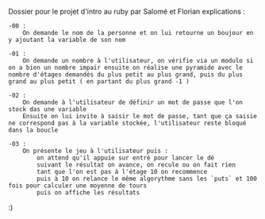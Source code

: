 Dossier pour le projet d'intro au ruby par Salomé et Florian
explications : 

	-00 :
		On demande le nom de la personne et on lui retourne un boujour en y ajoutant la variable de son nom

	-01 :
		On demande un nombre à l'utilisateur, on vérifie via un modulo si on a bien un nombre impair ensuite on réalise une pyramide avec le nombre d'étages demandés du plus petit au plus grand, puis du plus grand au plus petit ( en partant du plus grand -1 )

	-02 :
		On demande à l'utilisateur de définir un mot de passe que l'on stock das une variable
		Ensuite on lui invite à saisir le mot de passe, tant que ça saisie ne correspond pas à la variable stockée, l'utilisateur reste bloqué dans la boucle

	-03 :
		On présente le jeu à l'utilisateur puis :
			on attend qu'il appuie sur entré pour lancer le dé
			suivant le résultat on avance, on recule ou on fait rien
			tant que l'on est pas à l'étage 10 on recommence
			puis à 10 on relance le même algorythme sans les `puts` et 100 fois pour calculer une moyenne de tours
			puis on affiche les résultats

:)
